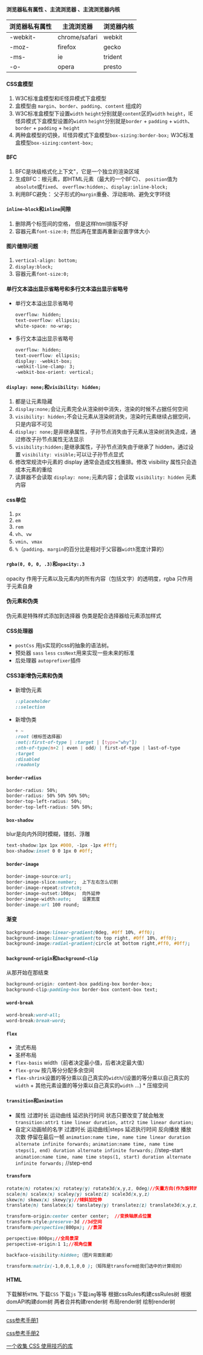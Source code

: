 #### 浏览器私有属性 、主流浏览器 、主流浏览器内核

| 浏览器私有属性 | 主流浏览器 | 浏览器内核 |
|----------|---------------|---------|
| -webkit- | chrome/safari | webkit  |
| -moz- | firefox | gecko |
| -ms- | ie | trident |
| -o- | opera | presto |

#### CSS盒模型

1. W3C标准盒模型和IE怪异模式下盒模型
2. 盒模型由 `margin`、`border`、`padding`、`content` 组成的
3. W3C标准盒模型下设置`width` `height`分别就是`content`区的`width` `height`，IE怪异模式下盒模型设置的`width` `height`分别就是`border` + `padding` + `width`、`border` + `padding` + `height`
4. 两种盒模型的切换，IE怪异模式下盒模型`box-sizing:border-box;` W3C标准盒模型`box-sizing:content-box;`

#### BFC

1. BFC是块级格式化上下文"，它是一个独立的渲染区域
2. 生成BFC：根元素，即HTML元素（最大的一个BFC）、 `position`值为`absolute`或`fixed`、 `overflow:hidden;`、`display:inline-block;`
3. 利用BFC避免： 父子形式的`margin`重叠、浮动影响、避免文字环绕

#### `inline-block`和`inline`间隙

1. 删除两个标签间的空格， 但是这样html排版不好
2. 容器元素`font-size:0;`  然后再在里面再重新设置字体大小

#### 图片缝隙问题

1. `vertical-align: bottom;`
2. `display:block;`
3. 容器元素`font-size:0;`

#### 单行文本溢出显示省略号和多行文本溢出显示省略号

- 单行文本溢出显示省略号
    ```css
    overflow: hidden;
    text-overflow: ellipsis;
    white-space: no-wrap;
    ```

- 多行文本溢出显示省略号
    ```css
    overflow: hidden;
    text-overflow: ellipsis;
    display: -webkit-box;
    -webkit-line-clamp: 3;
    -webkit-box-orient: vertical;
    ```

#### `display: none;`和`visibility: hidden;`

1. 都是让元素隐藏
2. `display:none;`会让元素完全从渲染树中消失，渲染的时候不占据任何空间
3. `visibility: hidden;`不会让元素从渲染树消失，渲染时元素继续占据空间，只是内容不可见
4. `display: none;`是非继承属性，子孙节点消失由于元素从渲染树消失造成，通过修改子孙节点属性无法显示
5. `visibility:hidden;`是继承属性，子孙节点消失由于继承了 hidden，通过设置 `visibility: visible;`可以让子孙节点显式
6. 修改常规流中元素的 display 通常会造成文档重排。修改 visibility 属性只会造成本元素的重绘
7. 读屏器不会读取 `display: none;`元素内容；会读取 `visibility: hidden` 元素内容

#### css单位

1. `px`
2. `em`
3. `rem`
4. `vh`、`vw`
5. `vmin`、`vmax`
6. `%`（`padding`、`margin`的百分比是相对于父容器`width`宽度计算的）

#### `rgba(0, 0, 0, .3)`和`opacity:.3`

opacity 作用于元素以及元素内的所有内容（包括文字）的透明度，rgba 只作用于元素自身

#### 伪元素和伪类

伪元素是特殊样式添加到选择器
伪类是配合选择器给元素添加样式

#### CSS处理器

- `postCss` 用js实现的css的抽象的语法树。
- 预处器 `sass` `less` `cssNext`用来实现一些未来的标准
- 后处理器  `autoprefixer`插件

#### CSS3新增伪元素和伪类

- 新增伪元素
    ```css
    ::placeholder
    ::selection
    ```
- 新增伪类
  ```css
  + ~
  :root（根标签选择器）
  :not(:first-of-type | :target | [type="why"])
  :nth-of-type(n+2 | even | odd) | first-of-type | last-of-type
  :target
  :disabled
  :readonly
  ```

#### `border-radius`

```css
border-radius: 50%;
border-radius: 50% 50% 50% 50%;
border-top-left-radius: 50%;
border-top-left-radius: 50% 50%;
```

#### `box-shadow`

blur是向内外同时模糊，镂刻、浮雕
```css
text-shadow:1px 1px #000, -1px -1px #fff;
box-shadow:inset 0 0 1px 0 #0ff;
```

#### `border-image`

```css
border-image-source:url;
border-image-slice:number;  上下左右怎么切割
border-image-repeat:stretch;
border-image-outset:100px;  向外延伸
border-image-width:auto;    设置宽度
border-image:url 100 round;
```

#### 渐变

```css
background-image:linear-gradient(0deg, #0ff 10%, #ff0);
background-image:linear-gradient(to top right, #0ff 10%, #ff0);
background-image:radial-gradient(circle at bottom right,#ff0, #0ff);
```

#### `background-origin`和`background-clip`

从那开始在那结束
```css
background-origin: content-box padding-box border-box;
background-clip:padding-box border-box content-box text;
```

#### `word-break`

```css
word-break:word-all;
word-break:break-word;
```

#### `flex`

- 流式布局
- 圣杯布局
- `flex-basis` width（前者决定最小值，后者决定最大值）
- `flex-grow` 按几等分分配多余空间
- `flex-shrink`设置的等分乘以自己真实的`width`/(设置的等分乘以自己真实的`width` + 其他元素设置的等分乘以自己真实的`width` ...) * 压缩空间

#### `transition`和`animation`

- 属性 过渡时长 运动曲线 延迟执行时间 状态只要改变了就会触发
    `transition:attr1 time linear duration, attr2 time linear duration;`
- 自定义动画帧的名字 过渡时长 运动曲线|steps 延迟执行时间 反向播放 播放次数 停留在最后一帧
    `animation:name time, name time linear duration alternate infinite forwards;`
    `animation:name time, name time steps(1, end) duration alternate infinite forwards;` //step-start
    `animation:name time, name time steps(1, start) duration alternate infinite forwards;` //step-end

#### `transform`

```css
rotate(n) rotatex(x) rotatey(y) rotate3d(x,y,z, 0deg)//矢量方向(作为旋转的轴)
scale(n) scalex(x) scaley(y) scalez(z) scale3d(x,y,z)
skew(n) skewx(x) skewy(y)//倾斜加拉伸
translate(n) tanslatex(x) tanslatey(y) translatez(z) translate3d(x,y,z)
```

```css
transform-origin:center center center;  //变换轴原点位置
transform-style:preserve-3d //3d空间
transform:perspective(800px); //景深

perspective:800px;//全局景深
perspective-origin:1 1;//视角位置
```

```css
backface-visibility:hidden;（图片背面影藏）

transform:matrix(-1,0,0,1,0,0 );（矩阵是transform给我们选中的计算规则）
```

#### HTML

下载解析`HTML` 下载`CSS` 下载`js` 下载`img`等等 根据cssRules构建cssRules树 根据domAPI构建dom树 两者合并构建render树 布局render树 绘制render树

---
[css参考手册1](http://css.doyoe.com)

[css参考手册2](http://www.canluse.com)

[一个收集 CSS 使用技巧的库](https://github.com/AllThingsSmitty/css-protips/tree/master/translations/zh-CN)
